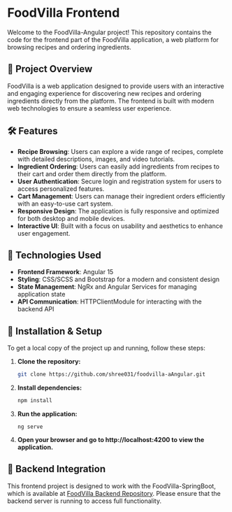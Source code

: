 # FoodVilla Frontend

Welcome to the FoodVilla-Angular project! This repository contains the code for the frontend part of the FoodVilla application, a web platform for browsing recipes and ordering ingredients.

## 🚀 Project Overview

FoodVilla is a web application designed to provide users with an interactive and engaging experience for discovering new recipes and ordering ingredients directly from the platform. The frontend is built with modern web technologies to ensure a seamless user experience.

## 🛠️ Features

- **Recipe Browsing**: Users can explore a wide range of recipes, complete with detailed descriptions, images, and video tutorials.
- **Ingredient Ordering**: Users can easily add ingredients from recipes to their cart and order them directly from the platform.
- **User Authentication**: Secure login and registration system for users to access personalized features.
- **Cart Management**: Users can manage their ingredient orders efficiently with an easy-to-use cart system.
- **Responsive Design**: The application is fully responsive and optimized for both desktop and mobile devices.
- **Interactive UI**: Built with a focus on usability and aesthetics to enhance user engagement.

## 🧰 Technologies Used

- **Frontend Framework**: Angular 15
- **Styling**: CSS/SCSS and Bootstrap for a modern and consistent design
- **State Management**: NgRx and Angular Services for managing application state
- **API Communication**: HTTPClientModule for interacting with the backend API

## 🔧 Installation & Setup

To get a local copy of the project up and running, follow these steps:

1. **Clone the repository:**

   ```bash
   git clone https://github.com/shree031/foodvilla-aAngular.git
    ```
2. **Install dependencies:**
    ```bash
   npm install
    ```
3. **Run the application:**
   ```
   ng serve
   ```
4. **Open your browser and go to http://localhost:4200 to view the application.**

## 🔗 Backend Integration

This frontend project is designed to work with the FoodVilla-SpringBoot, which is available at [FoodVilla Backend Repository](https://github.com/shree031/foodvilla-springboot). Please ensure that the backend server is running to access full functionality.




